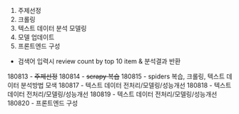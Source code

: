 1) 주제선정
2) 크롤링
3) 텍스트 데이터 분석 모델링
4) 모델 업데이트
5) 프론트엔드 구성
  - 검색어 입력시 review count by top 10 item & 분석결과 반환

180813 - ~~주제선정~~
180814 - ~~scrapy 복습~~
180815 - spiders 복습, 크롤링, 텍스트 데이터 분석방법 모색
180817 - 텍스트 데이터 전처리/모델링/성능개선
180818 - 텍스트 데이터 전처리/모델링/성능개선
180819 - 텍스트 데이터 전처리/모델링/성능개선
180820 - 프론트엔드 구성
